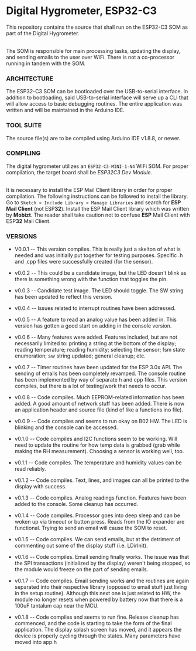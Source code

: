 # Digital Hygrometer, ESP32-C3 #

This repository contains the source that shall run on the ESP32-C3 SOM as part of the Digital Hygrometer. <br><br>

The SOM is responsible for main processing tasks, updating the display, and sending emails to the user over WiFi.  There is not a co-processor running in tandem with the SOM.  

### ARCHITECTURE ###
The ESP32-C3 SOM can be bootloaded over the USB-to-serial interface.  In addition to bootloading, said USB-to-serial interface will serve up a CLI that will allow access to basic debugging routines.  The entire application was written and will be maintained in the Arduino IDE. <br>

### TOOL SUITE ###

The source file(s) are to be compiled using Arduino IDE v1.8.8, or newer.   <br>

### COMPILING ###
The digital hygrometer utilizes an `ESP32-C3-MINI-1-N4` WiFi SOM.  For proper compilation, the target board shall be *ESP32C3 Dev Module*.  <br><br>

It is necessary to install the ESP Mail Client library in order for proper compilation.  The following instructions can be followed to install the library.  
Go to `Sketch > Include Library > Manage Libraries` and search for **ESP Mail Client** (not ESP**32**). Install the ESP Mail Client library which was written by **Mobizt**.  The reader shall take caution not to confuse **ESP** Mail Client with ESP**32** Mail Client.  

### VERSIONS ###
* V0.0.1 -- This version compiles.  This is really just a skelton of what is needed and was initially put together for testing purposes.  Specific .h and .cpp files were successfully created (for the sensor).    

* v0.0.2 -- This could be a candidate image, but the LED doesn't blink as there is something wrong with the function that toggles the pin.  

* v0.0.3 -- Candidate test image.  The LED should toggle.  The SW string has been updated to reflect this version.

* v0.0.4 -- Issues related to interrupt routines have been addressed.

* v0.0.5 -- A feature to read an analog value has been added in.  This version has gotten a good start on adding in the console version.  

* v0.0.6 -- Many features were added.  Features included, but are not necessarily limited to: printing a string at the bottom of the display; reading temperature; reading humidity; selecting the sensor; fsm state enumeration; sw string updated; general cleanup; etc. 

* v0.0.7 -- Timer routines have been updated for the ESP 3.0x API.  The sending of emails has been completely revamped.  The console routine has been implemented by way of separate h and cpp files.  This version compiles, but there is a lot of testing/work that needs to occur.  

* v0.0.8 --  Code compiles.  Much EEPROM-related information has been added.  A good amount of network stuff has been added.  There is now an application header and source file (kind of like a functions ino file).

* v0.0.9 --  Code compiles and seems to run okay on B02 HW.  The LED is blinking and the console can be accessed.  

* v0.1.0 -- Code compiles and I2C functions seem to be working. Will need to update the routine for how temp data is grabbed (grab while making the RH measurement).  Choosing a sensor is working well, too.

* v0.1.1 -- Code compiles.  The temperature and humidity values can be read reliably.  

* v0.1.2 -- Code compiles.  Text, lines, and images can all be printed to the display with success.    

* v0.1.3 -- Code compiles.  Analog readings function.  Features have been added to the console.  Some cleanup has occurred.  

* v0.1.4 -- Code compiles.  Processor goes into deep sleep and can be woken up via timeout or button press.  Reads from the IO expander are functional.  Trying to send an email will cause the SOM to reset.  

* v0.1.5 -- Code compiles.  We can send emails, but at the detriment of commenting out some of the display stuff (i.e. LDirInit).  

* v0.1.6 -- Code compiles.  Email sending finally works.  The issue was that the SPI transactions (initialized by the display) weren't being stopped, so the module would freeze on the part of sending emails.  

* v0.1.7 -- Code compiles.  Email sending works and the routines are again separated into their respective library (opposed to email stuff just living in the setup routine).  Although this next one is just related to HW, the module no longer resets when powered by battery now that there is a 100uF tantalum cap near the MCU.

* v0.1.8 -- Code compiles and seems to run fine.  Release cleanup has commenced, and the code is starting to take the form of the final application.  The display splash screen has moved, and it appears the device is properly cycling through the states. Many parameters have moved into app.h